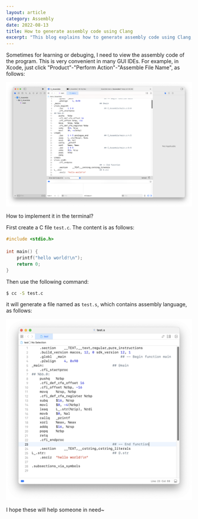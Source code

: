 ```yaml
---
layout: article
category: Assembly
date: 2022-08-13
title: How to generate assembly code using Clang 
excerpt: "This blog explains how to generate assembly code using Clang, a compiler for C and other languages. ZhongUncle shows how to use the cc -S command to create a file with assembly language from a C file. ZhongUncle also provides a screenshot of the assembly code and the C code. ZhongUncle hopes that this post will help someone who needs to view the assembly code of their program."
---
```

Sometimes for learning or debuging, I need to view the assembly code of the program. This is very convenient in many GUI IDEs. For example, in Xcode, just click "Product"-"Perform Action"-"Assemble File Name", as follows:

<img alt="Assembly code generated by Xcode" src="/assets/images/93db5877530445b2a632510ff74b7bfc.png" style="box-shadow: 0px 0px 0px 0px">

How to implement it in the terminal?

First create a C file `test.c`. The content is as follows:

```c
#include <stdio.h>

int main() {
    printf("hello world!\n");
    return 0;
}
```

Then use the following command:

```bash
$ cc -S test.c
```

it will generate a file named as `test.s`, which contains assembly language, as follows:

<img alt="Contents of the assembly code file generated using the above command" src="/assets/images/bc699ec23ca04c13b43fce463aa2ef2b.png" style="box-shadow: 0px 0px 0px 0px">

I hope these will help someone in need~